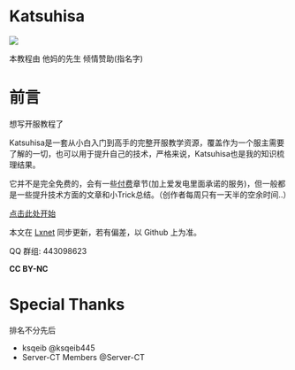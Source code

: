 # Katsuhisa
![](https://i.loli.net/2020/11/07/gYbscQqvy47SuPi.png)

本教程由 他妈的先生 倾情赞助(指名字)

# 前言

想写开服教程了  

Katsuhisa是一套从小白入门到高手的完整开服教学资源，覆盖作为一个服主需要了解的一切，也可以用于提升自己的技术，严格来说，Katsuhisa也是我的知识梳理结果。  

它并不是完全免费的，会有一些[付费](https://afdian.net/@omgib67)章节(加上爱发电里面承诺的服务)，但一般都是一些提升技术方面的文章和小Trick总结。（创作者每周只有一天半的空余时间..）  

[点击此处开始](./articles/Getting_Started.md)

本文在 [Lxnet](https://blog.lxns.org) 同步更新，若有偏差，以 Github 上为准。

QQ 群组: 443098623

**CC BY-NC**

# Special Thanks
排名不分先后

- ksqeib @ksqeib445 
- Server-CT Members @Server-CT